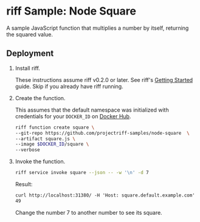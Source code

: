 # riff Sample: Node Square

A sample JavaScript function that multiplies a number by itself, returning the squared value.

## Deployment

1.  Install riff.

    These instructions assume riff v0.2.0 or later. See riff's [Getting Started](https://projectriff.io/docs/getting-started/) guide. Skip if you already have riff running.

2.  Create the function.

    This assumes that the default namespace was initialized with credentials for your `DOCKER_ID` on [Docker Hub](https://docs.docker.com/docker-hub/).

    ```bash
    riff function create square \
    --git-repo https://github.com/projectriff-samples/node-square  \
    --artifact square.js \
    --image $DOCKER_ID/square \
    --verbose
    ```

4.  Invoke the function.

    ```bash
    riff service invoke square --json -- -w '\n' -d 7
    ```

    Result:

    ```txt
    curl http://localhost:31380/ -H 'Host: square.default.example.com' -H 'Content-Type: application/json' -w '\n' -d 7
    49
    ```

    Change the number 7 to another number to see its square.
